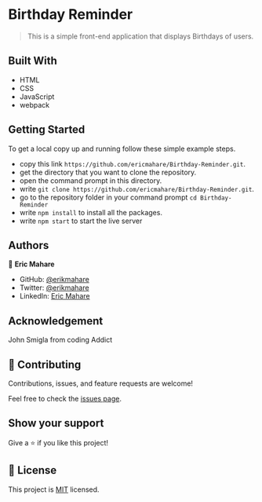 # Birthday Reminder

> This is a simple front-end application that displays Birthdays of users.

## Built With

- HTML
- CSS
- JavaScript
- webpack

## Getting Started

To get a local copy up and running follow these simple example steps.

- copy this link `https://github.com/ericmahare/Birthday-Reminder.git`.
- get the directory that you want to clone the repository.
- open the command prompt in this directory.
- write `git clone https://github.com/ericmahare/Birthday-Reminder.git`.
- go to the repository folder in your command prompt `cd Birthday-Reminder`
- write `npm install` to install all the packages.
- write `npm start` to start the live server

## Authors

👤 **Eric Mahare**

- GitHub: [@erikmahare](https://github.com/ericmahare)
- Twitter: [@erikmahare](https://twitter.com/erikmahare)
- LinkedIn: [Eric Mahare](https://www.linkedin.com/in/eric-mahare-358944183?lipi=urn%3Ali%3Apage%3Ad_flagship3_profile_view_base_contact_details%3BGc83LPvtSs%2BW8o55aCNPKw%3D%3D)


## Acknowledgement
John Smigla from coding Addict

## 🤝 Contributing

Contributions, issues, and feature requests are welcome!

Feel free to check the [issues page](../../issues/).

## Show your support

Give a ⭐️ if you like this project!

## 📝 License

This project is [MIT](./MIT.md) licensed.
